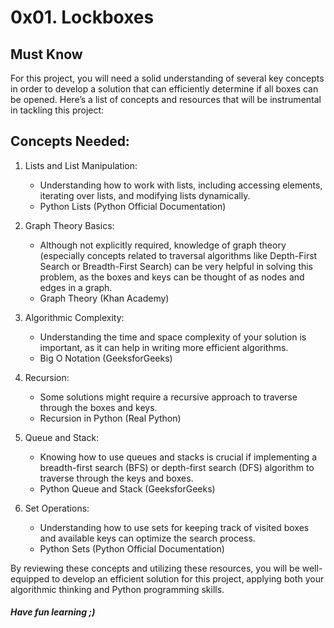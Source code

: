 # 0x01. Lockboxes
## Must Know
For this project, you will need a solid understanding of several key concepts in order to develop a solution that can efficiently determine if all boxes can be opened. Here’s a list of concepts and resources that will be instrumental in tackling this project:

## Concepts Needed:
1. Lists and List Manipulation:

    * Understanding how to work with lists, including accessing elements, iterating over lists, and modifying lists dynamically.
    * Python Lists (Python Official Documentation)
2. Graph Theory Basics:

    * Although not explicitly required, knowledge of graph theory (especially concepts related to traversal algorithms like Depth-First Search or Breadth-First Search) can be very helpful in solving this problem, as the boxes and keys can be thought of as nodes and edges in a graph.
    * Graph Theory (Khan Academy)
3. Algorithmic Complexity:

    * Understanding the time and space complexity of your solution is important, as it can help in writing more efficient algorithms.
    * Big O Notation (GeeksforGeeks)
4. Recursion:

    * Some solutions might require a recursive approach to traverse through the boxes and keys.
    * Recursion in Python (Real Python)
5. Queue and Stack:

    * Knowing how to use queues and stacks is crucial if implementing a breadth-first search (BFS) or depth-first search (DFS) algorithm to traverse through the keys and boxes.
    * Python Queue and Stack (GeeksforGeeks)
6. Set Operations:

    * Understanding how to use sets for keeping track of visited boxes and available keys can optimize the search process.
    * Python Sets (Python Official Documentation)

By reviewing these concepts and utilizing these resources, you will be well-equipped to develop an efficient solution for this project, applying both your algorithmic thinking and Python programming skills.
##### Have fun learning ;)
